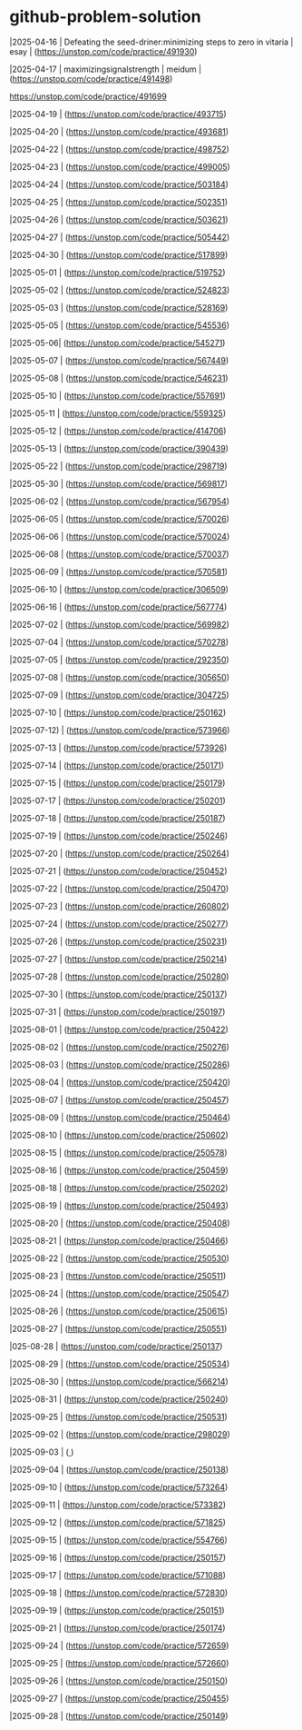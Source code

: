 # github-problem-solution

|2025-04-16 | Defeating the seed-driner:minimizing steps to zero in vitaria | esay | (https://unstop.com/code/practice/491930)

|2025-04-17 | maximizingsignalstrength | meidum | (https://unstop.com/code/practice/491498)

https://unstop.com/code/practice/491699

|2025-04-19 | (https://unstop.com/code/practice/493715)


|2025-04-20 | (https://unstop.com/code/practice/493681)


|2025-04-22 | (https://unstop.com/code/practice/498752)

|2025-04-23 | (https://unstop.com/code/practice/499005)

|2025-04-24 | (https://unstop.com/code/practice/503184)

|2025-04-25 | (https://unstop.com/code/practice/502351)

|2025-04-26 | (https://unstop.com/code/practice/503621)

|2025-04-27  | (https://unstop.com/code/practice/505442)

|2025-04-30 | (https://unstop.com/code/practice/517899)

|2025-05-01 | (https://unstop.com/code/practice/519752)

|2025-05-02 | (https://unstop.com/code/practice/524823)

|2025-05-03 | (https://unstop.com/code/practice/528169)

|2025-05-05 | (https://unstop.com/code/practice/545536)

|2025-05-06| (https://unstop.com/code/practice/545271)

|2025-05-07 | (https://unstop.com/code/practice/567449)

|2025-05-08 | (https://unstop.com/code/practice/546231)

|2025-05-10 | (https://unstop.com/code/practice/557691)

|2025-05-11 | (https://unstop.com/code/practice/559325)

|2025-05-12 | (https://unstop.com/code/practice/414706)

|2025-05-13 | (https://unstop.com/code/practice/390439)

|2025-05-22 | (https://unstop.com/code/practice/298719)

|2025-05-30 | (https://unstop.com/code/practice/569817)

|2025-06-02 | (https://unstop.com/code/practice/567954)

|2025-06-05 | (https://unstop.com/code/practice/570026)

|2025-06-06 | (https://unstop.com/code/practice/570024)

|2025-06-08 | (https://unstop.com/code/practice/570037)

|2025-06-09 | (https://unstop.com/code/practice/570581)

|2025-06-10 | (https://unstop.com/code/practice/306509)

|2025-06-16 | (https://unstop.com/code/practice/567774)

|2025-07-02 | (https://unstop.com/code/practice/569982)

|2025-07-04 | (https://unstop.com/code/practice/570278)

|2025-07-05 | (https://unstop.com/code/practice/292350)

|2025-07-08 | (https://unstop.com/code/practice/305650)

|2025-07-09 | (https://unstop.com/code/practice/304725)

|2025-07-10 | (https://unstop.com/code/practice/250162)

|2025-07-12) | (https://unstop.com/code/practice/573966)

|2025-07-13  | (https://unstop.com/code/practice/573926)

|2025-07-14 | (https://unstop.com/code/practice/250171)

|2025-07-15 | (https://unstop.com/code/practice/250179)

|2025-07-17 | (https://unstop.com/code/practice/250201)

|2025-07-18 | (https://unstop.com/code/practice/250187)

|2025-07-19 | (https://unstop.com/code/practice/250246)

|2025-07-20 | (https://unstop.com/code/practice/250264)

|2025-07-21 | (https://unstop.com/code/practice/250452)

|2025-07-22 | (https://unstop.com/code/practice/250470)

|2025-07-23 | (https://unstop.com/code/practice/260802)

|2025-07-24 | (https://unstop.com/code/practice/250277)

|2025-07-26 | (https://unstop.com/code/practice/250231)

|2025-07-27 | (https://unstop.com/code/practice/250214)

|2025-07-28 | (https://unstop.com/code/practice/250280)

|2025-07-30 | (https://unstop.com/code/practice/250137)

|2025-07-31 | (https://unstop.com/code/practice/250197)

|2025-08-01 | (https://unstop.com/code/practice/250422)

|2025-08-02 | (https://unstop.com/code/practice/250276)

|2025-08-03 | (https://unstop.com/code/practice/250286)

|2025-08-04 | (https://unstop.com/code/practice/250420)

|2025-08-07 | (https://unstop.com/code/practice/250457)

|2025-08-09 | (https://unstop.com/code/practice/250464)

|2025-08-10 | (https://unstop.com/code/practice/250602)

|2025-08-15 | (https://unstop.com/code/practice/250578)

|2025-08-16 | (https://unstop.com/code/practice/250459)

|2025-08-18 | (https://unstop.com/code/practice/250202)

|2025-08-19 | (https://unstop.com/code/practice/250493)

|2025-08-20 | (https://unstop.com/code/practice/250408)

|2025-08-21 | (https://unstop.com/code/practice/250466)

|2025-08-22 | (https://unstop.com/code/practice/250530)

|2025-08-23 | (https://unstop.com/code/practice/250511)

|2025-08-24 | (https://unstop.com/code/practice/250547)

|2025-08-26 |  (https://unstop.com/code/practice/250615)

|2025-08-27 | (https://unstop.com/code/practice/250551)

|025-08-28 | (https://unstop.com/code/practice/250137)

|2025-08-29 | (https://unstop.com/code/practice/250534)

|2025-08-30 | (https://unstop.com/code/practice/566214)

|2025-08-31 | (https://unstop.com/code/practice/250240)

|2025-09-25 | (https://unstop.com/code/practice/250531)

|2025-09-02 | (https://unstop.com/code/practice/298029)

|2025-09-03 | ([
](https://unstop.com/code/practice/303834))

|2025-09-04 | (https://unstop.com/code/practice/250138)

|2025-09-10 | (https://unstop.com/code/practice/573264)

|2025-09-11 | (https://unstop.com/code/practice/573382)

|2025-09-12  | (https://unstop.com/code/practice/571825)

|2025-09-15 | (https://unstop.com/code/practice/554766)

|2025-09-16 | (https://unstop.com/code/practice/250157)

|2025-09-17 | (https://unstop.com/code/practice/571088)

|2025-09-18 | (https://unstop.com/code/practice/572830)

|2025-09-19 | (https://unstop.com/code/practice/250151)

|2025-09-21 | (https://unstop.com/code/practice/250174)

|2025-09-24 | (https://unstop.com/code/practice/572659)

|2025-09-25 | (https://unstop.com/code/practice/572660)

|2025-09-26 | (https://unstop.com/code/practice/250150)

|2025-09-27 | (https://unstop.com/code/practice/250455)

|2025-09-28 | (https://unstop.com/code/practice/250149)
